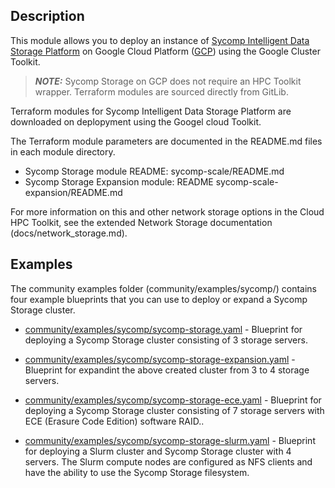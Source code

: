 ## Description

This module allows you to deploy an instance of [Sycomp Intelligent Data Storage Platform](https://sycomp.com/solution/hpc/storage/) on Google Cloud Platform ([GCP](https://cloud.google.com/)) using the Google Cluster Toolkit.

> **_NOTE:_**
> Sycomp Storage on GCP does not require an HPC Toolkit wrapper.
> Terraform modules are sourced directly from GitLib.

Terraform modules for Sycomp Intelligent Data Storage Platform are downloaded on deplopyment using the Googel cloud Toolkit.

The Terraform module parameters are documented in the README.md files in each module directory.

- Sycomp Storage module README: sycomp-scale/README.md
- Sycomp Storage Expansion module: README sycomp-scale-expansion/README.md

For more information on this and other network storage options in the Cloud HPC Toolkit, see the extended Network Storage documentation (docs/network_storage.md).
## Examples

The community examples folder (community/examples/sycomp/) contains four example blueprints that you can use to deploy or expand a Sycomp Storage cluster.

- [community/examples/sycomp/sycomp-storage.yaml][sycomp-storage-yaml] -
  Blueprint for deploying a Sycomp Storage cluster consisting of 3 storage servers.

- [community/examples/sycomp/sycomp-storage-expansion.yaml][sycomp-storage-expansion-yaml] -
  Blueprint for expandint the above created cluster from 3 to 4 storage servers.

- [community/examples/sycomp/sycomp-storage-ece.yaml][sycomp-storage-ece-yaml] -
  Blueprint for deploying a Sycomp Storage cluster consisting of 7 storage servers with ECE (Erasure Code Edition) software RAID..

- [community/examples/sycomp/sycomp-storage-slurm.yaml][sycomp-storage-slurm-yaml] -
  Blueprint for deploying a Slurm cluster and Sycomp Storage cluster with 4 servers. The Slurm compute nodes are configured as NFS clients and have the ability to use the Sycomp Storage filesystem.

[sycomp-storage-yaml]: ../../../examples/sycomp/sycomp-storage.yaml
[sycomp-storage-expansion-yaml]: ../../../examples/sycomp/sycomp-storage-expansion.yaml
[sycomp-storage-ece-yaml]: ../../../examples/sycomp/sycomp-storage-ece.yaml
[sycomp-storage-slurm-yaml]: ../../../examples/sycomp/sycomp-storage-slurm.yaml
